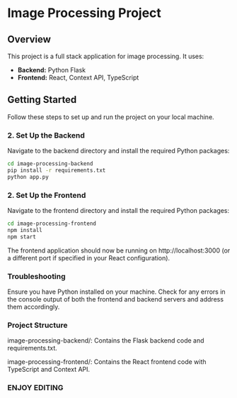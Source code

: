 # Image Processing Project

## Overview

This project is a full stack application for image processing. It uses:

- **Backend:** Python Flask
- **Frontend:** React, Context API, TypeScript

## Getting Started

Follow these steps to set up and run the project on your local machine.


### 2. Set Up the Backend

Navigate to the backend directory and install the required Python packages:

```sh
cd image-processing-backend
pip install -r requirements.txt
python app.py
```

### 2. Set Up the Frontend

Navigate to the frontend directory and install the required Python packages:

```sh
cd image-processing-frontend
npm install
npm start
```
The frontend application should now be running on http://localhost:3000 (or a different port if specified in your React configuration).

### Troubleshooting
Ensure you have Python installed on your machine.
Check for any errors in the console output of both the frontend and backend servers and address them accordingly.


### Project Structure
image-processing-backend/: Contains the Flask backend code and requirements.txt.

image-processing-frontend/: Contains the React frontend code with TypeScript and Context API.

### ENJOY EDITING
